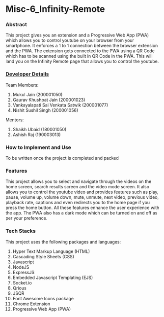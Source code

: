 # Misc-6_Infinity-Remote

### Abstract
This project gives you an extension and a Progressive Web App (PWA) which allows you to control youtube on your browser from your smartphone. It enforces a 1 to 1 connection between the browser extension and the PWA. The extension gets connected to the PWA using a QR Code which has to be scanned using the built in QR Code in the PWA. This will land you on the Infinity Remote page that allows you to control the youtube.

### [Developer Details](https://docs.google.com/document/d/1REjqQN7qbH5l_CglM1tw-Q24cmVuz2DY5YAoGSE6kVo/edit?usp=sharing)
Team Members:
1. Mukul Jain                            (200001050)
2. Gaurav Khushpat Jain                  (200001023)
3. Vankayalapati Sai Venkata Satwik      (200001077) 
4. Nishit Sushil Singh                   (200001056)

Mentors:
1. Shaikh Ubaid                          (180001050)
2. Ashish Raj                            (190003013)

### How to Implement and Use
To be written once the project is completed and packed

### Features
This project allows you to select and navigate through the videos on the home screen, search results screen and the video mode screen. It also allows you to control the youtube video and provides features such as play, pause, volume up, volume down, mute, unmute, next video, previous video, playback rate, captions and even redirects you to the home page if you press the home button. All these features enhance the user experience with the app. The PWA also has a dark mode which can be turned on and off as per your preference.

### Tech Stacks
This project uses the following packages and languages:
1. Hyper Text Markup Language (HTML)
2. Cascading Style Sheets (CSS)
3. Javascript
4. NodeJS
5. ExpressJS
6. Embedded Javascript Templating (EJS)
7. Socket.io
8. Qrious
9. JSQR
10. Font Awesome Icons package
11. Chrome Extension
12. Progressive Web App (PWA)
